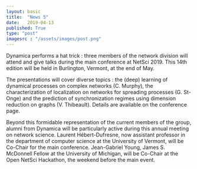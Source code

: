 ```yaml
---
layout: basic
title:  "News 5"
date:   2019-04-13
published: True
type: "post"
imagesrc : "/assets/images/post.png"
---
```


Dynamica performs a hat trick : three members of the network division will attend and give talks during the main conference at NetSci 2019. This 14th edition will be held in Burlington, Vermont, at the end of May.

The presentations will cover diverse topics : the (deep) learning of dynamical processes on complex networks (C. Murphy), the characterization of localization on networks for spreading processes (G. St-Onge) and the prediction of synchronization regimes using dimension reduction on graphs (V. Thibeault). Details are available on the conference page.

Beyond this formidable representation of the current members of the group,  alumni from Dynamica will be particularly  active during this annual meeting on network science. Laurent Hébert-Dufresne, now assistant professor in the department of computer science at the University of Vermont, will be Co-Chair for the main conference. Jean-Gabriel Young, James S. McDonnell Fellow at the University of Michigan, will be Co-Chair at the Open NetSci Hackathon, the weekend before the main event.